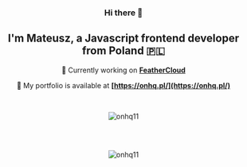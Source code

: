 <div align="center">

### Hi there 👋
## I'm Mateusz, a Javascript frontend developer from Poland 🇵🇱

🔭 Currently working on **[FeatherCloud](https://github.com/onhq11/feathercloud)**

💼 My portfolio is available at **[https://onhq.pl/](https://onhq.pl/)**

<br>

<p align="center">
   <img align="center" src="https://github-readme-stats.vercel.app/api/top-langs/?username=onhq11&theme=dark&show_icons=true&hide_border=true&layout=compact" alt="onhq11" />
</p>

</div>

## 

<br>
<p align="center">
  <img align="center" src="https://github-readme-stats.vercel.app/api?username=onhq11&theme=dark&show_icons=true&hide_border=true&count_private=true" alt="onhq11" />
</p><br><br>
